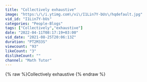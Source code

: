 ```yaml
---
title: "Collectively exhaustive"
image: "https:\/\/i.ytimg.com\/vi\/I1Lin7Y-bUs\/hqdefault.jpg"
vid_id: "I1Lin7Y-bUs"
categories: "People-Blogs"
tags: ["Collectively","exhaustive"]
date: "2022-04-11T08:17:19+03:00"
vid_date: "2021-08-25T20:06:13Z"
duration: "PT2M33S"
viewcount: "93"
likeCount: "3"
dislikeCount: ""
channel: "Math Tutor"
---
```

{% raw %}Collectively exhaustive {% endraw %}
